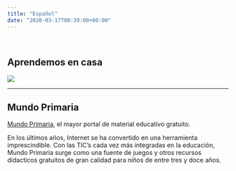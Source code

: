 ```yaml
---
title: "Español"
date: "2020-03-17T08:39:00+00:00"
---
```


&nbsp;

## Aprendemos en casa

[![](/images/aprendemos.jpg)](http://www.educacionyfp.gob.es/prensa/actualidad/2020/03/20200321-mefprtve.html)

<hr>

## Mundo Primaria

[Mundo Primaria](https://www.mundoprimaria.com), el mayor portal de material educativo gratuito.

En los últimos años, Internet se ha convertido en una herramienta imprescindible. Con las TIC’s cada vez más integradas en la educación, Mundo Primaria surge como una fuente de juegos y otros recursos didacticos gratuitos de gran calidad para niños de entre tres y doce años.

<br/>
<br/>


 